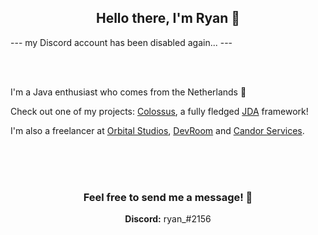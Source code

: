 <h2 align="center">Hello there, I'm Ryan 👋</h2>

<p>--- my Discord account has been disabled again... ---</p>

<br><br>

<p align="left">I'm a Java enthusiast who comes from the Netherlands 🙂

<p>Check out one of my projects: <a href="https://github.com/RyanLandDev/Colossus">Colossus</a>, a fully fledged <a href="https://github.com/DV8FromTheWorld">JDA</a> framework!

<p>I'm also a freelancer at <a href="https://orbitalstudios.net">Orbital Studios</a>, <a href="https://discord.gg/devroom">DevRoom</a> and <a href="https://discord.gg/candorservices">Candor Services</a>.

<br><br><br>

<h3 align="center"> Feel free to send me a message! 📩</h4>
<p align="center"><b>Discord:</b> ryan_#2156</p>
